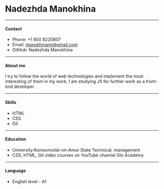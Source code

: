 # Nadezhda Manokhina
---
#### Contact 
* Phone: +1 850 8220807
* Email: manokhinann@gmail.com
* GitHub: Nadezhda Manokhina
---
#### About me
 
I try to follow the world of web technologies and implement the most interesting of them in my work.
I am studying JS for further work as a front-end developer.

--- 
#### Skills
 
* HTML
* CSS
* Git
--- 
#### Education
 
* University:Komsomolsk-on-Amur State Technical, management
* CSS, HTML, Git video courses on YouTube channel Glo Academy
--- 
#### Language
 
* English level - A1
 
